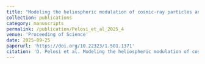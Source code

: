 ```yaml
---
title: "Modeling the heliospheric modulation of cosmic-ray particles and antiparticles in light of new multichannel data from AMS-02 in space"
collection: publications
category: manuscripts
permalink: /publication/Pelosi_et_al_2025_4
venue: 'Proceeding of Science'
date: 2025-09-25
paperurl: 'https://doi.org/10.22323/1.501.1371'
citation: 'D. Pelosi et al. Modeling the heliospheric modulation of cosmic-ray particles and antiparticles in light of new multichannel data from AMS-02 in space, (2025) PoS, ICRC2025, 1371'
---
```

